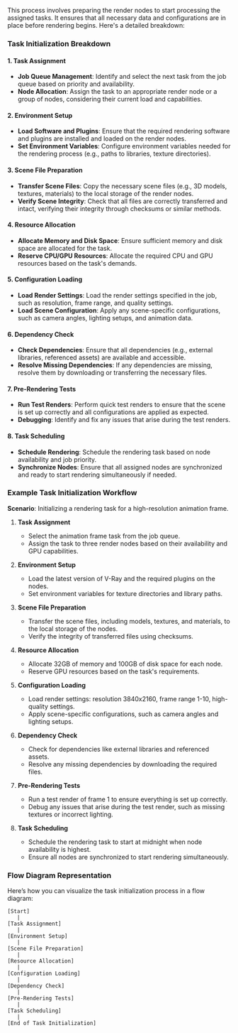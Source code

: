 This process involves preparing the render nodes to start processing the assigned tasks. It ensures that all necessary data and configurations are in place before rendering begins. Here's a detailed breakdown:

### Task Initialization Breakdown

#### 1. **Task Assignment**
- **Job Queue Management**: Identify and select the next task from the job queue based on priority and availability.
- **Node Allocation**: Assign the task to an appropriate render node or a group of nodes, considering their current load and capabilities.

#### 2. **Environment Setup**
- **Load Software and Plugins**: Ensure that the required rendering software and plugins are installed and loaded on the render nodes.
- **Set Environment Variables**: Configure environment variables needed for the rendering process (e.g., paths to libraries, texture directories).

#### 3. **Scene File Preparation**
- **Transfer Scene Files**: Copy the necessary scene files (e.g., 3D models, textures, materials) to the local storage of the render nodes.
- **Verify Scene Integrity**: Check that all files are correctly transferred and intact, verifying their integrity through checksums or similar methods.

#### 4. **Resource Allocation**
- **Allocate Memory and Disk Space**: Ensure sufficient memory and disk space are allocated for the task.
- **Reserve CPU/GPU Resources**: Allocate the required CPU and GPU resources based on the task's demands.

#### 5. **Configuration Loading**
- **Load Render Settings**: Load the render settings specified in the job, such as resolution, frame range, and quality settings.
- **Load Scene Configuration**: Apply any scene-specific configurations, such as camera angles, lighting setups, and animation data.

#### 6. **Dependency Check**
- **Check Dependencies**: Ensure that all dependencies (e.g., external libraries, referenced assets) are available and accessible.
- **Resolve Missing Dependencies**: If any dependencies are missing, resolve them by downloading or transferring the necessary files.

#### 7. **Pre-Rendering Tests**
- **Run Test Renders**: Perform quick test renders to ensure that the scene is set up correctly and all configurations are applied as expected.
- **Debugging**: Identify and fix any issues that arise during the test renders.

#### 8. **Task Scheduling**
- **Schedule Rendering**: Schedule the rendering task based on node availability and job priority.
- **Synchronize Nodes**: Ensure that all assigned nodes are synchronized and ready to start rendering simultaneously if needed.

### Example Task Initialization Workflow

**Scenario**: Initializing a rendering task for a high-resolution animation frame.

1. **Task Assignment**
   - Select the animation frame task from the job queue.
   - Assign the task to three render nodes based on their availability and GPU capabilities.

2. **Environment Setup**
   - Load the latest version of V-Ray and the required plugins on the nodes.
   - Set environment variables for texture directories and library paths.

3. **Scene File Preparation**
   - Transfer the scene files, including models, textures, and materials, to the local storage of the nodes.
   - Verify the integrity of transferred files using checksums.

4. **Resource Allocation**
   - Allocate 32GB of memory and 100GB of disk space for each node.
   - Reserve GPU resources based on the task's requirements.

5. **Configuration Loading**
   - Load render settings: resolution 3840x2160, frame range 1-10, high-quality settings.
   - Apply scene-specific configurations, such as camera angles and lighting setups.

6. **Dependency Check**
   - Check for dependencies like external libraries and referenced assets.
   - Resolve any missing dependencies by downloading the required files.

7. **Pre-Rendering Tests**
   - Run a test render of frame 1 to ensure everything is set up correctly.
   - Debug any issues that arise during the test render, such as missing textures or incorrect lighting.

8. **Task Scheduling**
   - Schedule the rendering task to start at midnight when node availability is highest.
   - Ensure all nodes are synchronized to start rendering simultaneously.

### Flow Diagram Representation

Here’s how you can visualize the task initialization process in a flow diagram:

```
[Start]
   |
[Task Assignment]
   |
[Environment Setup]
   |
[Scene File Preparation]
   |
[Resource Allocation]
   |
[Configuration Loading]
   |
[Dependency Check]
   |
[Pre-Rendering Tests]
   |
[Task Scheduling]
   |
[End of Task Initialization]
```

